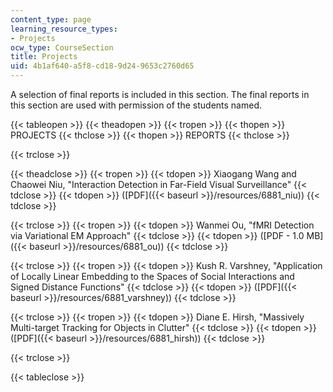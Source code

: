```yaml
---
content_type: page
learning_resource_types:
- Projects
ocw_type: CourseSection
title: Projects
uid: 4b1af640-a5f8-cd18-9d24-9653c2760d65
---
```


A selection of final reports is included in this section. The final reports in this section are used with permission of the students named.

{{< tableopen >}}
{{< theadopen >}}
{{< tropen >}}
{{< thopen >}}
PROJECTS
{{< thclose >}}
{{< thopen >}}
REPORTS
{{< thclose >}}

{{< trclose >}}

{{< theadclose >}}
{{< tropen >}}
{{< tdopen >}}
Xiaogang Wang and Chaowei Niu, "Interaction Detection in Far-Field Visual Surveillance"
{{< tdclose >}}
{{< tdopen >}}
([PDF]({{< baseurl >}}/resources/6881_niu))
{{< tdclose >}}

{{< trclose >}}
{{< tropen >}}
{{< tdopen >}}
Wanmei Ou, "fMRI Detection via Variational EM Approach"
{{< tdclose >}}
{{< tdopen >}}
([PDF - 1.0 MB]({{< baseurl >}}/resources/6881_ou))
{{< tdclose >}}

{{< trclose >}}
{{< tropen >}}
{{< tdopen >}}
Kush R. Varshney, "Application of Locally Linear Embedding to the Spaces of Social Interactions and Signed Distance Functions"
{{< tdclose >}}
{{< tdopen >}}
([PDF]({{< baseurl >}}/resources/6881_varshney))
{{< tdclose >}}

{{< trclose >}}
{{< tropen >}}
{{< tdopen >}}
Diane E. Hirsh, "Massively Multi-target Tracking for Objects in Clutter"
{{< tdclose >}}
{{< tdopen >}}
([PDF]({{< baseurl >}}/resources/6881_hirsh))
{{< tdclose >}}

{{< trclose >}}

{{< tableclose >}}